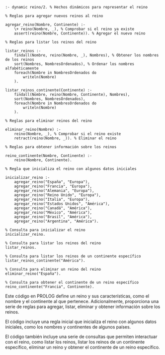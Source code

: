 ```
:- dynamic reino/2. % Hechos dinámicos para representar el reino

% Reglas para agregar nuevos reinos al reino

agregar_reino(Nombre, Continente) :-
    \+ reino(Nombre, _), % Comprobar si el reino ya existe
    assert(reino(Nombre, Continente)). % Agregar el nuevo reino

% Reglas para listar los reinos del reino

listar_reinos :-
    findall(Nombre, reino(Nombre, _), Nombres), % Obtener los nombres de los reinos
    sort(Nombres, NombresOrdenados), % Ordenar los nombres alfabéticamente
    foreach(Nombre in NombresOrdenados do
        writeln(Nombre)
    ).

listar_reinos_continente(Continente) :-
    findall(Nombre, reino(Nombre, Continente), Nombres),
    sort(Nombres, NombresOrdenados),
    foreach(Nombre in NombresOrdenados do
        writeln(Nombre)
    ).

% Reglas para eliminar reinos del reino

eliminar_reino(Nombre) :-
    reino(Nombre, _), % Comprobar si el reino existe
    retract(reino(Nombre, _)). % Eliminar el reino

% Reglas para obtener información sobre los reinos

reino_continente(Nombre, Continente) :-
    reino(Nombre, Continente).

% Regla que inicializa el reino con algunos datos iniciales

inicializar_reino :-
    agregar_reino("España", "Europa"),
    agregar_reino("Francia", "Europa"),
    agregar_reino("Alemania", "Europa"),
    agregar_reino("Reino Unido", "Europa"),
    agregar_reino("Italia", "Europa"),
    agregar_reino("Estados Unidos", "América"),
    agregar_reino("Canadá", "América"),
    agregar_reino("México", "América"),
    agregar_reino("Brasil", "América"),
    agregar_reino("Argentina", "América").

% Consulta para inicializar el reino
inicializar_reino.

% Consulta para listar los reinos del reino
listar_reinos.

% Consulta para listar los reinos de un continente específico
listar_reinos_continente("América").

% Consulta para eliminar un reino del reino
eliminar_reino("España").

% Consulta para obtener el continente de un reino específico
reino_continente("Francia", Continente).
```

Este código en PROLOG define un reino y sus características, como el nombre y el continente al que pertenece. Adicionalmente, proporciona una serie de reglas para agregar, listar, eliminar y obtener información sobre los reinos.

El código incluye una regla inicial que inicializa el reino con algunos datos iniciales, como los nombres y continentes de algunos países.

El código también incluye una serie de consultas que permiten interactuar con el reino, como listar los reinos, listar los reinos de un continente específico, eliminar un reino y obtener el continente de un reino específico.